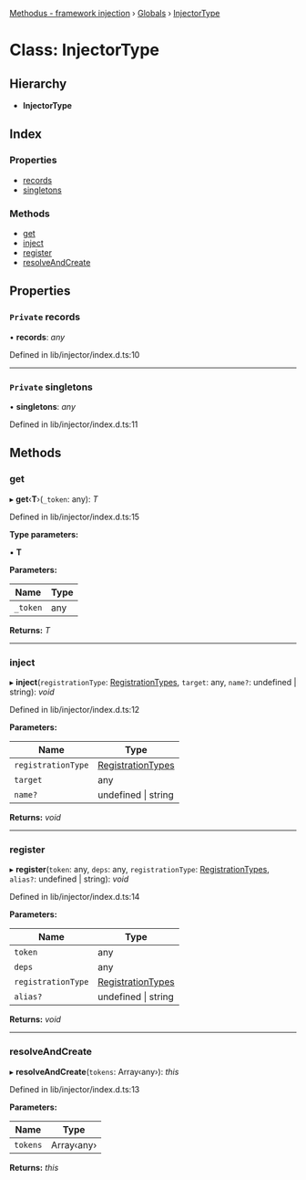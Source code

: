 [Methodus - framework injection](../README.md) › [Globals](../globals.md) › [InjectorType](injectortype.md)

# Class: InjectorType

## Hierarchy

* **InjectorType**

## Index

### Properties

* [records](injectortype.md#private-records)
* [singletons](injectortype.md#private-singletons)

### Methods

* [get](injectortype.md#get)
* [inject](injectortype.md#inject)
* [register](injectortype.md#register)
* [resolveAndCreate](injectortype.md#resolveandcreate)

## Properties

### `Private` records

• **records**: *any*

Defined in lib/injector/index.d.ts:10

___

### `Private` singletons

• **singletons**: *any*

Defined in lib/injector/index.d.ts:11

## Methods

###  get

▸ **get**‹**T**›(`_token`: any): *T*

Defined in lib/injector/index.d.ts:15

**Type parameters:**

▪ **T**

**Parameters:**

Name | Type |
------ | ------ |
`_token` | any |

**Returns:** *T*

___

###  inject

▸ **inject**(`registrationType`: [RegistrationTypes](../enums/registrationtypes.md), `target`: any, `name?`: undefined | string): *void*

Defined in lib/injector/index.d.ts:12

**Parameters:**

Name | Type |
------ | ------ |
`registrationType` | [RegistrationTypes](../enums/registrationtypes.md) |
`target` | any |
`name?` | undefined &#124; string |

**Returns:** *void*

___

###  register

▸ **register**(`token`: any, `deps`: any, `registrationType`: [RegistrationTypes](../enums/registrationtypes.md), `alias?`: undefined | string): *void*

Defined in lib/injector/index.d.ts:14

**Parameters:**

Name | Type |
------ | ------ |
`token` | any |
`deps` | any |
`registrationType` | [RegistrationTypes](../enums/registrationtypes.md) |
`alias?` | undefined &#124; string |

**Returns:** *void*

___

###  resolveAndCreate

▸ **resolveAndCreate**(`tokens`: Array‹any›): *this*

Defined in lib/injector/index.d.ts:13

**Parameters:**

Name | Type |
------ | ------ |
`tokens` | Array‹any› |

**Returns:** *this*
